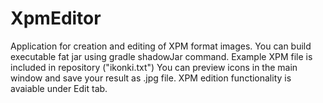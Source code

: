 # XpmEditor
Application for creation and editing of XPM format images.
You can build executable fat jar using gradle shadowJar command.
Example XPM file is included in repository ("ikonki.txt")
You can preview icons in the main window and save your result as .jpg file.
XPM edition functionality is avaiable under Edit tab.
